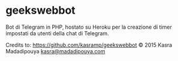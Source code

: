 # geekswebbot
Bot di Telegram in PHP, hostato su Heroku per la creazione di timer impostati da utenti della chat di Telegram.

Credits to:
https://github.com/kasramp/geekswebbot
© 2015 Kasra Madadipouya <kasra@madadipouya.com>
